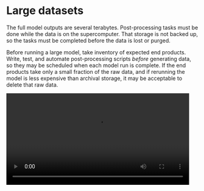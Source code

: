 # Large datasets 
The full model outputs are several terabytes. Post-processing tasks must be done while the data is on the supercomputer. That storage is not backed up, so the tasks must be completed before the data is lost or purged.

Before running a large model, take inventory of expected end products.  Write, test, and automate post-processing scripts *before* generating data, so they may be scheduled when each model run is complete.  If the end products take only a small fraction of the raw data, and if rerunning the model is less expensive than archival storage, it may be acceptable to delete that raw data. 

<video preload="metadata" allow="fullscreen" frameBorder="0" style="width:50vw" controls controlsList="nodownload">
	<source src="https://renc.osn.xsede.org/ees210015-bucket01/img/video/ourdatacow.mp4" type="video/mp4">
	<track label="English" kind="captions" srclang="en" src="_static/changecows.vtt">
</video>
